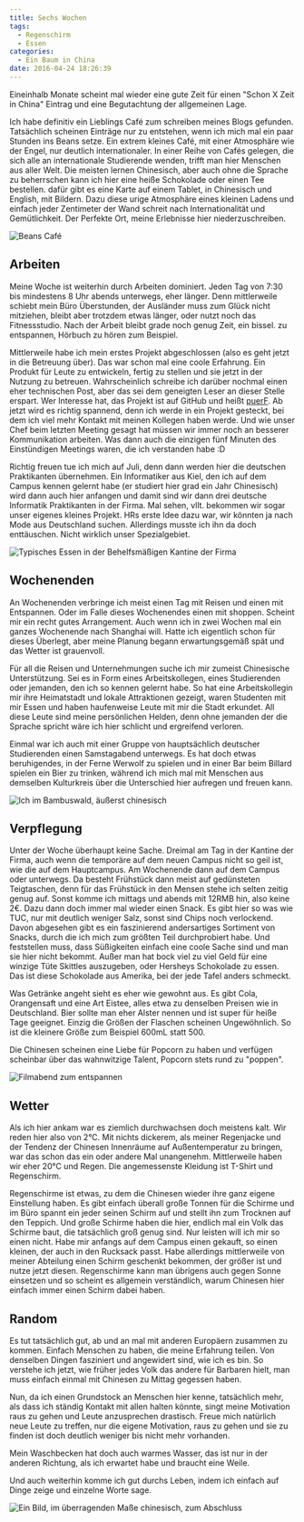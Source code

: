 ```yaml
---
title: Sechs Wochen
tags:
  - Regenschirm
  - Essen
categories:
  - Ein Baum in China
date: 2016-04-24 18:26:39
---
```



Eineinhalb Monate scheint mal wieder eine gute Zeit für einen "Schon X Zeit in China" Eintrag und eine Begutachtung der allgemeinen Lage.

Ich habe definitiv ein Lieblings Café zum schreiben meines Blogs gefunden. Tatsächlich scheinen Einträge nur zu entstehen, wenn ich mich mal ein paar Stunden ins Beans setze. Ein extrem kleines Café, mit einer Atmosphäre wie der Engel, nur deutlich internationaler. In einer Reihe von Cafés gelegen, die sich alle an internationale Studierende wenden, trifft man hier Menschen aus aller Welt. Die meisten lernen Chinesisch, aber auch ohne die Sprache zu beherrschen kann ich hier eine heiße Schokolade oder einen Tee bestellen. dafür gibt es eine Karte auf einem Tablet, in Chinesisch und English, mit Bildern. Dazu diese urige Atmosphäre eines kleinen Ladens und einfach jeder Zentimeter der Wand schreit nach Internationalität und Gemütlichkeit. Der Perfekte Ort, meine Erlebnisse hier niederzuschreiben.

![Beans Café](/images/china/beans.jpg)
<!-- more -->
## Arbeiten

Meine Woche ist weiterhin durch Arbeiten dominiert. Jeden Tag von 7:30 bis mindestens 8 Uhr abends unterwegs, eher länger. Denn mittlerweile schiebt mein Büro Überstunden, der Ausländer muss zum Glück nicht mitziehen, bleibt aber trotzdem etwas länger, oder nutzt noch das Fitnessstudio. Nach der Arbeit bleibt grade noch genug Zeit, ein bissel. zu entspannen, Hörbuch zu hören zum Beispiel.

Mittlerweile habe ich mein erstes Projekt abgeschlossen (also es geht jetzt in die Betreuung über). Das war schon mal eine coole Erfahrung. Ein Produkt für Leute zu entwickeln, fertig zu stellen und sie jetzt in der Nutzung zu betreuen. Wahrscheinlich schreibe ich darüber nochmal einen eher technischen Post, aber das sei dem geneigten Leser an dieser Stelle erspart. Wer Interesse hat, das Projekt ist auf GitHub und heißt [puerF](https://github.com/HoverBaum/puerF). Ab jetzt wird es richtig spannend, denn ich werde in ein Projekt gesteckt, bei dem ich viel mehr Kontakt mit meinen Kollegen haben werde. Und wie unser Chef beim letzten Meeting gesagt hat müssen wir immer noch an besserer Kommunikation arbeiten. Was dann auch die einzigen fünf Minuten des Einstündigen Meetings waren, die ich verstanden habe :D

Richtig freuen tue ich mich auf Juli, denn dann werden hier die deutschen Praktikanten übernehmen. Ein Informatiker aus Kiel, den ich auf dem Campus kennen gelernt habe (er studiert hier grad ein Jahr Chinesisch) wird dann auch hier anfangen und damit sind wir dann drei deutsche Informatik Praktikanten in der Firma. Mal sehen, vllt. bekommen wir sogar unser eigenes kleines Projekt. HRs erste Idee dazu war, wir könnten ja nach Mode aus Deutschland suchen. Allerdings musste ich ihn da doch enttäuschen. Nicht wirklich unser Spezialgebiet.

![Typisches Essen in der Behelfsmäßigen Kantine der Firma](/images/china/essen/typischFirma.jpg)

## Wochenenden

An Wochenenden verbringe ich meist einen Tag mit Reisen und einen mit Entspannen. Oder im Falle dieses Wochenendes einen mit shoppen. Scheint mir ein recht gutes Arrangement. Auch wenn ich in zwei Wochen mal ein ganzes Wochenende nach Shanghai will. Hatte ich eigentlich schon für dieses Überlegt, aber meine Planung begann erwartungsgemäß spät und das Wetter ist grauenvoll.

Für all die Reisen und Unternehmungen suche ich mir zumeist Chinesische Unterstützung. Sei es in Form eines Arbeitskollegen, eines Studierenden oder jemanden, den ich so kennen gelernt habe. So hat eine Arbeitskollegin mir ihre Heimatstadt und lokale Attraktionen gezeigt, waren Studenten mit mir Essen und haben haufenweise Leute mit mir die Stadt erkundet. All diese Leute sind meine persönlichen Helden, denn ohne jemanden der die Sprache spricht wäre ich hier schlicht und ergreifend verloren.

Einmal war ich auch mit einer Gruppe von hauptsächlich deutscher Studierenden einen Samstagabend unterwegs. Es hat doch etwas beruhigendes, in der Ferne Werwolf zu spielen und in einer Bar beim Billard spielen ein Bier zu trinken, während ich mich mal mit Menschen aus demselben Kulturkreis über die Unterschied hier aufregen und freuen kann.

![Ich im Bambuswald, äußerst chinesisch](/images/china/ichBambooForest.jpg)

## Verpflegung

Unter der Woche überhaupt keine Sache. Dreimal am Tag in der Kantine der Firma, auch wenn die temporäre auf dem neuen Campus nicht so geil ist, wie die auf dem Hauptcampus. Am Wochenende dann auf dem Campus oder unterwegs. Da besteht Frühstück dann meist auf gedünsteten Teigtaschen, denn für das Frühstück in den Mensen stehe ich selten zeitig genug auf. Sonst komme ich mittags und abends mit 12RMB hin, also keine 2€. Dazu dann doch immer mal wieder einen Snack. Es gibt hier so was wie TUC, nur mit deutlich weniger Salz, sonst sind Chips noch verlockend. Davon abgesehen gibt es ein faszinierend andersartiges Sortiment von Snacks, durch die ich mich zum größten Teil durchprobiert habe. Und feststellen muss, dass Süßigkeiten einfach eine coole Sache sind und man sie hier nicht bekommt. Außer man hat bock viel zu viel Geld für eine winzige Tüte Skittles auszugeben, oder Hersheys Schokolade zu essen. Das ist diese Schokolade aus Amerika, bei der jede Tafel anders schmeckt.

Was Getränke angeht sieht es eher wie gewohnt aus. Es gibt Cola, Orangensaft und eine Art Eistee, alles etwa zu denselben Preisen wie in Deutschland. Bier sollte man eher Alster nennen und ist super für heiße Tage geeignet. Einzig die Größen der Flaschen scheinen Ungewöhnlich. So ist die kleinere Größe zum Beispiel 600mL statt 500.

Die Chinesen scheinen eine Liebe für Popcorn zu haben und verfügen scheinbar über das wahnwitzige Talent, Popcorn stets rund zu "poppen".

![Filmabend zum entspannen](/images/china/entspannen.jpg)

## Wetter

Als ich hier ankam war es ziemlich durchwachsen doch meistens kalt. Wir reden hier also von 2°C. Mit nichts dickerem, als meiner Regenjacke und der Tendenz der Chinesen Innenräume auf Außentemperatur zu bringen, war das schon das ein oder andere Mal unangenehm. Mittlerweile haben wir eher 20°C und Regen. Die angemessenste Kleidung ist T-Shirt und Regenschirm.

Regenschirme ist etwas, zu dem die Chinesen wieder ihre ganz eigene Einstellung haben. Es gibt einfach überall große Tonnen für die Schirme und im Büro spannt ein jeder seinen Schirm auf und stellt ihn zum Trocknen auf den Teppich. Und große Schirme haben die hier, endlich mal ein Volk das Schirme baut, die tatsächlich groß genug sind. Nur leisten will ich mir so einen nicht. Habe mir anfangs auf dem Campus einen gekauft, so einen kleinen, der auch in den Rucksack passt. Habe allerdings mittlerweile von meiner Abteilung einen Schirm geschenkt bekommen, der größer ist und nutze jetzt diesen. Regenschirme kann man übrigens auch gegen Sonne einsetzen und so scheint es allgemein verständlich, warum Chinesen hier einfach immer einen Schirm dabei haben.


## Random

Es tut tatsächlich gut, ab und an mal mit anderen Europäern zusammen zu kommen. Einfach Menschen zu haben, die meine Erfahrung teilen. Von denselben Dingen fasziniert und angewidert sind, wie ich es bin. So verstehe ich jetzt, wie früher jedes Volk das andere für Barbaren hielt, man muss einfach einmal mit Chinesen zu Mittag gegessen haben.

Nun, da ich einen Grundstock an Menschen hier kenne, tatsächlich mehr, als dass ich ständig Kontakt mit allen halten könnte, singt meine Motivation raus zu gehen und Leute anzusprechen drastisch. Freue mich natürlich neue Leute zu treffen, nur die eigene Motivation, raus zu gehen und sie zu finden ist doch deutlich weniger bis nicht mehr vorhanden.

Mein Waschbecken hat doch auch warmes Wasser, das ist nur in der anderen Richtung, als ich erwartet habe und braucht eine Weile.

Und auch weiterhin komme ich gut durchs Leben, indem ich einfach auf Dinge zeige und einzelne Worte sage.

![Ein Bild, im überragenden Maße chinesisch, zum Abschluss](/images/china/random1.JPG)
